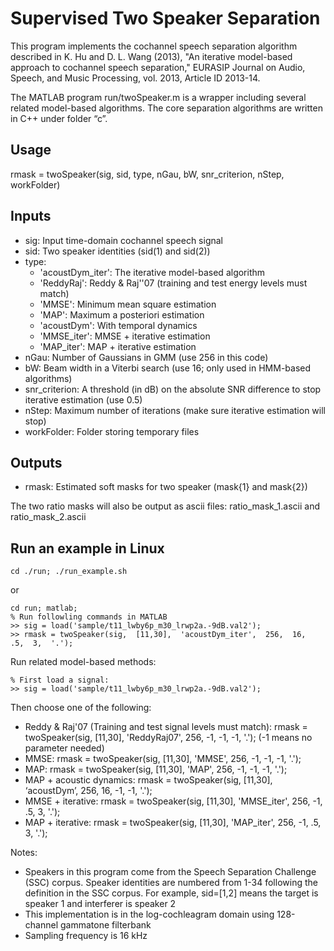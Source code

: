 Supervised Two Speaker Separation
======================

This program implements the cochannel speech separation algorithm described in K. Hu and D. L. Wang (2013), "An iterative model-based approach to cochannel speech separation,"
EURASIP Journal on Audio, Speech, and Music Processing, vol. 2013, Article ID 2013-14.

The MATLAB program run/twoSpeaker.m is a wrapper including several related model-based algorithms. The core separation algorithms are written in C++ under folder “c”.


## Usage ##
rmask = twoSpeaker(sig, sid, type, nGau, bW, snr_criterion, nStep, workFolder)


## Inputs ##
* sig: Input time-domain cochannel speech signal
* sid: Two speaker identities (sid(1) and sid(2))
* type: 
  * 'acoustDym_iter': The iterative model-based algorithm
  * 'ReddyRaj': Reddy & Raj''07 (training and test energy levels must match)
  * 'MMSE': Minimum mean square estimation 
  * 'MAP': Maximum a posteriori estimation
  * 'acoustDym': With temporal dynamics
  * 'MMSE_iter': MMSE + iterative estimation
  * 'MAP_iter': MAP + iterative estimation           
* nGau:   Number of Gaussians in GMM (use 256 in this code)  
* bW:      Beam width in a Viterbi search (use 16; only used in HMM-based algorithms)
* snr_criterion:  A threshold (in dB) on the absolute SNR difference to stop iterative estimation (use 0.5)
* nStep:   Maximum number of iterations (make sure iterative estimation will stop)
* workFolder:  Folder storing temporary files


## Outputs ##
* rmask:   Estimated soft masks for two speaker (mask{1}  and mask{2})

The two ratio masks will also be output as ascii files: ratio_mask_1.ascii and ratio_mask_2.ascii

 
## Run an example in Linux ##
```
cd ./run; ./run_example.sh
```
or
```
cd run; matlab;
% Run followling commands in MATLAB
>> sig = load('sample/t11_lwby6p_m30_lrwp2a.-9dB.val2');
>> rmask = twoSpeaker(sig,  [11,30],  'acoustDym_iter',  256,  16,  .5,  3,  '.');
```

Run related model-based methods:
```
% First load a signal: 
>> sig = load('sample/t11_lwby6p_m30_lrwp2a.-9dB.val2');
```

Then choose one of the following:
* Reddy & Raj'07 (Training and test signal levels must match):  rmask = twoSpeaker(sig, [11,30], 'ReddyRaj07', 256, -1, -1, -1, '.');  (-1 means no parameter needed)
* MMSE: rmask = twoSpeaker(sig, [11,30], 'MMSE', 256, -1, -1, -1, '.');
* MAP: rmask = twoSpeaker(sig, [11,30], 'MAP', 256, -1, -1, -1, '.');
* MAP + acoustic dynamics: rmask = twoSpeaker(sig, [11,30], ‘acoustDym’, 256, 16, -1, -1, '.');
* MMSE + iterative: rmask = twoSpeaker(sig, [11,30], 'MMSE_iter', 256, -1, .5, 3, '.');
* MAP + iterative: rmask = twoSpeaker(sig, [11,30], 'MAP_iter', 256, -1, .5, 3, '.');

 
Notes: 
* Speakers in this program come from the Speech Separation Challenge (SSC) corpus. Speaker identities are numbered from 1-34 following the definition in the SSC corpus. For example, sid=[1,2] means the target is speaker 1 and  interferer is speaker 2
* This implementation is in the log-cochleagram domain using 128-channel gammatone filterbank
* Sampling frequency is 16 kHz

